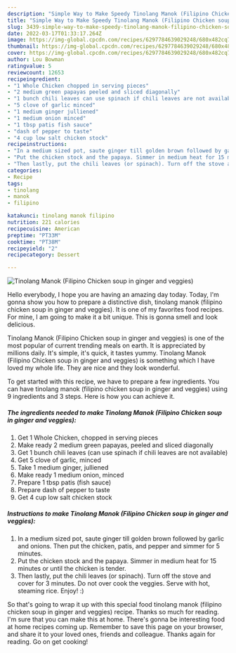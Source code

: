 ```yaml
---
description: "Simple Way to Make Speedy Tinolang Manok (Filipino Chicken soup in ginger and veggies)"
title: "Simple Way to Make Speedy Tinolang Manok (Filipino Chicken soup in ginger and veggies)"
slug: 3439-simple-way-to-make-speedy-tinolang-manok-filipino-chicken-soup-in-ginger-and-veggies
date: 2022-03-17T01:33:17.264Z
image: https://img-global.cpcdn.com/recipes/6297784639029248/680x482cq70/tinolang-manok-filipino-chicken-soup-in-ginger-and-veggies-recipe-main-photo.jpg
thumbnail: https://img-global.cpcdn.com/recipes/6297784639029248/680x482cq70/tinolang-manok-filipino-chicken-soup-in-ginger-and-veggies-recipe-main-photo.jpg
cover: https://img-global.cpcdn.com/recipes/6297784639029248/680x482cq70/tinolang-manok-filipino-chicken-soup-in-ginger-and-veggies-recipe-main-photo.jpg
author: Lou Bowman
ratingvalue: 5
reviewcount: 12653
recipeingredient:
- "1 Whole Chicken chopped in serving pieces"
- "2 medium green papayas peeled and sliced diagonally"
- "1 bunch chili leaves can use spinach if chili leaves are not available"
- "5 clove of garlic minced"
- "1 medium ginger julliened"
- "1 medium onion minced"
- "1 tbsp patis fish sauce"
- "dash of pepper to taste"
- "4 cup low salt chicken stock"
recipeinstructions:
- "In a medium sized pot, saute ginger till golden brown followed by garlic and onions. Then put the chicken, patis, and pepper and simmer for 5 minutes."
- "Put the chicken stock and the papaya. Simmer in medium heat for 15 minutes or until the chicken is tender."
- "Then lastly, put the chili leaves (or spinach). Turn off the stove and cover for 3 minutes. Do not over cook the veggies. Serve with hot, steaming rice. Enjoy! :)"
categories:
- Recipe
tags:
- tinolang
- manok
- filipino

katakunci: tinolang manok filipino 
nutrition: 221 calories
recipecuisine: American
preptime: "PT33M"
cooktime: "PT38M"
recipeyield: "2"
recipecategory: Dessert

---
```



![Tinolang Manok (Filipino Chicken soup in ginger and veggies)](https://img-global.cpcdn.com/recipes/6297784639029248/680x482cq70/tinolang-manok-filipino-chicken-soup-in-ginger-and-veggies-recipe-main-photo.jpg)

Hello everybody, I hope you are having an amazing day today. Today, I'm gonna show you how to prepare a distinctive dish, tinolang manok (filipino chicken soup in ginger and veggies). It is one of my favorites food recipes. For mine, I am going to make it a bit unique. This is gonna smell and look delicious.

Tinolang Manok (Filipino Chicken soup in ginger and veggies) is one of the most popular of current trending meals on earth. It is appreciated by millions daily. It's simple, it's quick, it tastes yummy. Tinolang Manok (Filipino Chicken soup in ginger and veggies) is something which I have loved my whole life. They are nice and they look wonderful.




To get started with this recipe, we have to prepare a few ingredients. You can have tinolang manok (filipino chicken soup in ginger and veggies) using 9 ingredients and 3 steps. Here is how you can achieve it.

<!--inarticleads1-->

##### The ingredients needed to make Tinolang Manok (Filipino Chicken soup in ginger and veggies):

1. Get 1 Whole Chicken, chopped in serving pieces
1. Make ready 2 medium green papayas, peeled and sliced diagonally
1. Get 1 bunch chili leaves (can use spinach if chili leaves are not available)
1. Get 5 clove of garlic, minced
1. Take 1 medium ginger, julliened
1. Make ready 1 medium onion, minced
1. Prepare 1 tbsp patis (fish sauce)
1. Prepare dash of pepper to taste
1. Get 4 cup low salt chicken stock




<!--inarticleads2-->

##### Instructions to make Tinolang Manok (Filipino Chicken soup in ginger and veggies):

1. In a medium sized pot, saute ginger till golden brown followed by garlic and onions. Then put the chicken, patis, and pepper and simmer for 5 minutes.
1. Put the chicken stock and the papaya. Simmer in medium heat for 15 minutes or until the chicken is tender.
1. Then lastly, put the chili leaves (or spinach). Turn off the stove and cover for 3 minutes. Do not over cook the veggies. Serve with hot, steaming rice. Enjoy! :)




So that's going to wrap it up with this special food tinolang manok (filipino chicken soup in ginger and veggies) recipe. Thanks so much for reading. I'm sure that you can make this at home. There's gonna be interesting food at home recipes coming up. Remember to save this page on your browser, and share it to your loved ones, friends and colleague. Thanks again for reading. Go on get cooking!
